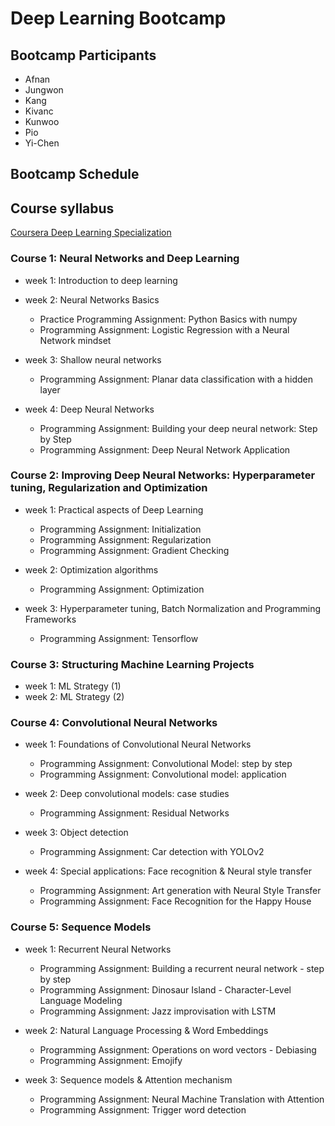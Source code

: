 # Deep Learning Bootcamp


## Bootcamp Participants
- Afnan
- Jungwon
- Kang
- Kivanc
- Kunwoo
- Pio
- Yi-Chen


## Bootcamp Schedule






## Course syllabus

[Coursera Deep Learning Specialization](https://www.coursera.org/specializations/deep-learning)


### Course 1: Neural Networks and Deep Learning
- week 1: Introduction to deep learning
- week 2: Neural Networks Basics
  - Practice Programming Assignment: Python Basics with numpy
  - Programming Assignment: Logistic Regression with a Neural Network mindset
    
- week 3: Shallow neural networks
  - Programming Assignment: Planar data classification with a hidden layer

- week 4: Deep Neural Networks
  - Programming Assignment: Building your deep neural network: Step by Step
  - Programming Assignment: Deep Neural Network Application

### Course 2: Improving Deep Neural Networks: Hyperparameter tuning, Regularization and Optimization
- week 1: Practical aspects of Deep Learning
  - Programming Assignment: Initialization
  - Programming Assignment: Regularization
  - Programming Assignment: Gradient Checking

- week 2: Optimization algorithms
  - Programming Assignment: Optimization

- week 3: Hyperparameter tuning, Batch Normalization and Programming Frameworks
  - Programming Assignment: Tensorflow

### Course 3: Structuring Machine Learning Projects
- week 1: ML Strategy (1)
- week 2: ML Strategy (2)

### Course 4: Convolutional Neural Networks
- week 1: Foundations of Convolutional Neural Networks
  - Programming Assignment: Convolutional Model: step by step
  - Programming Assignment: Convolutional model: application

- week 2: Deep convolutional models: case studies
  - Programming Assignment: Residual Networks

- week 3: Object detection
  - Programming Assignment: Car detection with YOLOv2

- week 4: Special applications: Face recognition & Neural style transfer
  - Programming Assignment: Art generation with Neural Style Transfer
  - Programming Assignment: Face Recognition for the Happy House

### Course 5: Sequence Models
- week 1: Recurrent Neural Networks
  - Programming Assignment: Building a recurrent neural network - step by step
  - Programming Assignment: Dinosaur Island - Character-Level Language Modeling
  - Programming Assignment: Jazz improvisation with LSTM

- week 2: Natural Language Processing & Word Embeddings
  - Programming Assignment: Operations on word vectors - Debiasing
  - Programming Assignment: Emojify

- week 3: Sequence models & Attention mechanism
  - Programming Assignment: Neural Machine Translation with Attention
  - Programming Assignment: Trigger word detection

